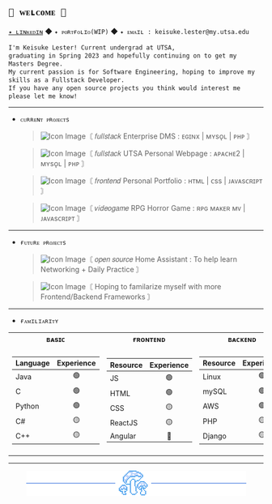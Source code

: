 ## `🌿 ᴡᴇʟᴄᴏᴍᴇ 🌿`
[`✦ ʟɪɴᴋᴇᴅɪɴ`](https://www.linkedin.com/in/keisuke-lester-4326851b6/) ◆ `✦ ᴘᴏʀᴛғᴏʟɪᴏ(WIP)` ◆ `✦ ᴇᴍᴀɪʟ : keisuke.lester@my.utsa.edu`

    I'm Keisuke Lester! Current undergrad at UTSA, 
    graduating in Spring 2023 and hopefully continuing on to get my Masters Degree. 
    My current passion is for Software Engineering, hoping to improve my skills as a Fullstack Developer. 
    If you have any open source projects you think would interest me please let me know!
------
- `ᴄᴜʀʀᴇɴᴛ ᴘʀᴏᴊᴇᴄᴛs`
  
  ><img width="20" src="https://imgur.com/rzRlaDz.png" alt="Icon Image">〘 𝑓𝑢𝑙𝑙𝑠𝑡𝑎𝑐𝑘 Enterprise DMS : ᴇɢɪɴx | ᴍʏsᴏ̨ʟ | ᴘʜᴘ 〙
  
  ><img width="20" src="https://imgur.com/rzRlaDz.png" alt="Icon Image">〘 𝑓𝑢𝑙𝑙𝑠𝑡𝑎𝑐𝑘 UTSA Personal Webpage : ᴀᴘᴀᴄʜᴇ2 | ᴍʏsᴏ̨ʟ | ᴘʜᴘ 〙
  
  ><img width="20" src="https://imgur.com/rzRlaDz.png" alt="Icon Image">〘 𝑓𝑟𝑜𝑛𝑡𝑒𝑛𝑑 Personal Portfolio : ʜᴛᴍʟ | ᴄss | ᴊᴀᴠᴀsᴄʀɪᴘᴛ 〙
  
  ><img width="20" src="https://imgur.com/rzRlaDz.png" alt="Icon Image">〘 𝑣𝑖𝑑𝑒𝑜𝑔𝑎𝑚𝑒 RPG Horror Game : ʀᴘɢ ᴍᴀᴋᴇʀ ᴍᴠ | ᴊᴀᴠᴀsᴄʀɪᴘᴛ 〙
------
- `ғᴜᴛᴜʀᴇ ᴘʀᴏᴊᴇᴄᴛs`

  ><img width="20" src="https://imgur.com/rzRlaDz.png" alt="Icon Image">〘 𝑜𝑝𝑒𝑛 𝑠𝑜𝑢𝑟𝑐𝑒 Home Assistant : To help learn Networking + Daily Practice 〙
  
  ><img width="20" src="https://imgur.com/rzRlaDz.png" alt="Icon Image">〘 Hoping to familarize myself with more Frontend/Backend Frameworks 〙
------
- `ғᴀᴍɪʟɪᴀʀɪᴛʏ`

<table>
<tr>
    <th>ʙᴀsɪᴄ</th>
    <th>ғʀᴏɴᴛᴇɴᴅ</th>
    <th>ʙᴀᴄᴋᴇɴᴅ</th>
    <th>sᴏғᴛᴡᴀʀᴇ</th>
</tr>
<tr><td>
    
|Language|Experience| 
|---     |:---:     |
|Java    |       🟢|
|C       |       🟢|
|Python  |       🟢|
|C#      |       🟡|
|C++     |       🟡|
    
</td><td>
    
|Resource|Experience| 
|---     |:---:     |
|JS      |       🟢|
|HTML    |       🟢|
|CSS     |       🟡|
|ReactJS |       🟡|
|Angular |       🔴|
    
</td><td>
    
|Resource|Experience| 
|---     |:---:     |
|Linux   |       🟢|
|mySQL   |       🟢|
|AWS     |       🟢|
|PHP     |       🟡|
|Django  |       🟡|
    
</td><td>
    
|Software|Experience| 
|---     |:---:     |
|MS Apps |       🟢|
|Unity   |       🟢|
|Eclipse |       🟢|
|RPG Maker|      🟡|
|Git/Github|     🟡|

</td></tr></table>

------

<p align="center">
    <img width="435" src="https://github.com/KeisukeL/Portfolio-Webpage-Static/blob/main/Images/divider1.png" alt="Divider Image">
</p>
